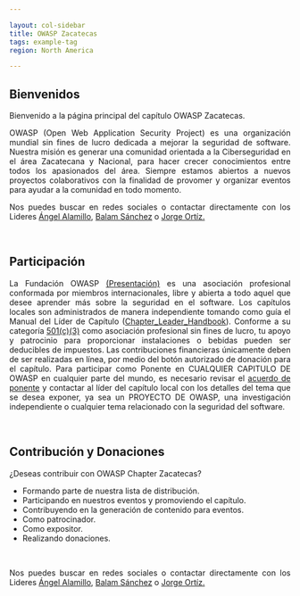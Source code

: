 ```yaml
---

layout: col-sidebar
title: OWASP Zacatecas
tags: example-tag
region: North America

---
```


## Bienvenidos
Bienvenido a la página principal del capítulo OWASP Zacatecas.
<p ALIGN="justify">OWASP (Open Web Application Security Project) es una organización mundial sin fines de lucro dedicada a mejorar la seguridad de software.
Nuestra misión es generar una comunidad orientada a la Ciberseguridad en el área Zacatecana y Nacional, para hacer crecer conocimientos entre todos los apasionados del área. Siempre estamos abiertos a nuevos proyectos colaborativos con la finalidad de provomer y organizar eventos para ayudar a la comunidad en todo momento.</p>
<p ALIGN="justify">Nos puedes buscar en redes sociales o contactar directamente con los Lideres <a rel="nofollow" class="external text" href="mailto:joseangel.alamillo@owasp.org">Ángel Alamillo</a>, <a rel="nofollow" class="external text" href="mailto:balamsanchez.ibarra@owasp.org">Balam Sánchez</a> o <a rel="nofollow" class="external text" href="mailto:jorge.ortiz@owasp.org">Jorge Ortíz.</a></p>
<br>

## Participación
<p ALIGN="justify">La Fundación OWASP <a rel="nofollow" class="external text" href="https://docs.google.com/a/owasp.org/presentation/d/1ZgY25F0F7QgScMlB1X7LAa70LtyJql8XqcYdR4suPUo/edit#slide=id.p">(Presentación)</a> es una asociación profesional conformada por miembros internacionales, libre y abierta a todo aquel que desee aprender más sobre la seguridad en el software. Los capítulos locales son administrados de manera independiente tomando como guía el Manual del Líder de Capítulo (<a rel="nofollow" class="external text" href="https://www.owasp.org/index.php/Chapter_Leader_Handbook">Chapter_Leader_Handbook</a>). Conforme a su categoría <a rel="nofollow" class="external text" href="https://www.owasp.org/index.php/About_OWASP">501(c)(3)</a> como asociación profesional sin fines de lucro, tu apoyo y patrocinio para proporcionar instalaciones o bebidas pueden ser deducibles de impuestos. Las contribuciones financieras únicamente deben de ser realizadas en línea, por medio del botón autorizado de donación para el capítulo. Para participar como Ponente en CUALQUIER CAPITULO DE OWASP en cualquier parte del mundo, es necesario revisar el <a rel="nofollow" class="external text" href="https://www.owasp.org/index.php/Speaker_Agreement">acuerdo de ponente</a> y contactar al líder del capítulo local con los detalles del tema que se desea exponer, ya sea un PROYECTO DE OWASP, una investigación independiente o cualquier tema relacionado con la seguridad del software.</p>
<br>

## Contribución y Donaciones
¿Deseas contribuir con OWASP Chapter Zacatecas? <br>
<ul>
  <li>Formando parte de nuestra lista de distribución.</li>
  <li>Participando en nuestros eventos y promoviendo el capítulo.</li>
  <li>Contribuyendo en la generación de contenido para eventos.</li>
  <li>Como patrocinador.</li>
  <li>Como expositor.</li>
  <li>Realizando donaciones.</li>
</ul>
<br>
<p ALIGN="justify">Nos puedes buscar en redes sociales o contactar directamente con los Lideres <a rel="nofollow" class="external text" href="mailto:joseangel.alamillo@owasp.org">Ángel Alamillo</a>, <a rel="nofollow" class="external text" href="mailto:balamsanchez.ibarra@owasp.org">Balam Sánchez</a> o <a rel="nofollow" class="external text" href="mailto:jorge.ortiz@owasp.org">Jorge Ortíz.</a></p>
<br>



<!-- Standard Chapter Page Template
This is an example of a Project or Chapter page.
Please change these items to indicate the actual information you wish to present. In addition to this information, the 'front-matter' above the text should be modified to reflect your actual information.  An explanation of each of the front-matter items is below:

{front matter for this file}

```
- layout: This is the layout used by project and chapter pages.  You should leave this value as col-sidebar
- title: This is the title of your project or chapter page, usually the name.  For example, OWASP Zed Attack Proxy or OWASP Baltimore
- tags: This is a space-delimited list of tags you associate with your project or chapter.  If you are using tabs, at least one of these tags should be unique in order to be used in the tabs files (an example tab is included in this repo) 
- region: This is the region you are in according to our data
```

{copy for this file (index.md)}
Replace the text above the commented area with your information in the format below:
```
## Welcome
Include some information here about your chapter

## Participation
The Open Web Application Security Project (OWASP) is a nonprofit foundation that works to improve the security of software. All of our projects ,tools, documents, forums, and chapters are free and open to anyone interested in improving application security. 

Chapters are led by local leaders in accordance with the [Chapter Leader Handbook](/www-policy/rules-of-procedure/chapter-handbook). Financial contributions should only be made online using the authorized online donation button. To be a SPEAKER at ANY OWASP Chapter in the world simply review the [speaker agreement](/www-policy/speaker-agreement) and then contact the local chapter leader with details of what OWASP Project, independent research, or related software security topic you would like to present.

Everyone is welcome and encouraged to participate in our [Projects](/projects), [Local Chapters](/chapters), [Events](/events), [Online Groups](https://groups.google.com/a/owasp.com/){:target='_blank'}, and [Community Slack Channel](https://owasp.slack.com/){:target='_blank'}. We especially encourage diversity in all our initiatives. OWASP is a fantastic place to learn about application security, to network, and even to build your reputation as an expert. We also encourage you to be [become a member](/membership) or consider a [donation](/donate) to support our ongoing work.

## Local News
- Meeting Location
- Everyone is welcome to join us at our chapter meetings.

```
{info.md}

This separate file is where you should place links to your Google Group and Meetup page. It will be automatically rendered in the column sidebar.

{leaders.md}

Another separate file that should simply include each leaders name with mailto link as a list. It will also be automatically rendered in the column sidebar.

-->
